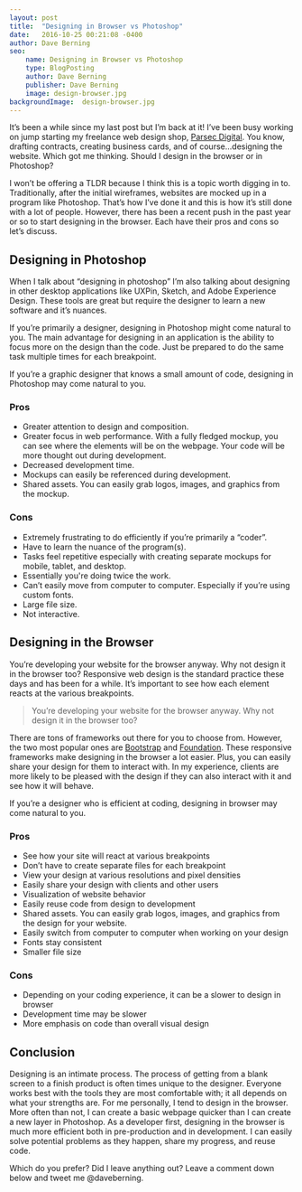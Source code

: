 ```yaml
---
layout: post
title:  "Designing in Browser vs Photoshop"
date:   2016-10-25 00:21:08 -0400
author: Dave Berning
seo:
    name: Designing in Browser vs Photoshop
    type: BlogPosting
    author: Dave Berning
    publisher: Dave Berning
    image: design-browser.jpg
backgroundImage:  design-browser.jpg
---
```

It’s been a while since my last post but I’m back at it! I’ve been busy working on jump starting my freelance web design shop, [Parsec Digital](http://parsecdigital.io). You know, drafting contracts, creating business cards, and of course...designing the website. Which got me thinking. Should I design in the browser or in Photoshop?

I won’t be offering a TLDR because I think this is a topic worth digging in to. Traditionally, after the initial wireframes, websites are mocked up in a program like Photoshop. That’s how I’ve done it and this is how it’s still done with a lot of people. However, there has been a recent push in the past year or so to start designing in the browser. Each have their pros and cons so let’s discuss.

## Designing in Photoshop

When I talk about “designing in photoshop” I’m also talking about designing in other desktop applications like UXPin, Sketch, and Adobe Experience Design. These tools are great but require the designer to learn a new software and it’s nuances.

If you’re primarily a designer, designing in Photoshop might come natural to you. The main advantage for designing in an application is the ability to focus more on the design than the code. Just be prepared to do the same task multiple times for each breakpoint.

If you’re a graphic designer that knows a small amount of code, designing in Photoshop may come natural to you.

### Pros
- Greater attention to design and composition.
- Greater focus in web performance. With a fully fledged mockup, you can see where the elements will be on the webpage. Your code will be more thought out during development.
- Decreased development time.
- Mockups can easily be referenced during development.
- Shared assets. You can easily grab logos, images, and graphics from the mockup.

### Cons
- Extremely frustrating to do efficiently if you’re primarily a “coder”.
- Have to learn the nuance of the program(s).
- Tasks feel repetitive especially with creating separate mockups for mobile, tablet, and desktop.
- Essentially you're doing twice the work.
- Can’t easily move from computer to computer. Especially if you’re using custom fonts.
- Large file size.
- Not interactive.

## Designing in the Browser

You’re developing your website for the browser anyway. Why not design it in the browser too? Responsive web design is the standard practice these days and has been for a while. It’s important to see how each element reacts at the various breakpoints.

> You’re developing your website for the browser anyway. Why not design it in the browser too?

There are tons of frameworks out there for you to choose from. However, the two most popular ones are [Bootstrap](http://getbootstrap.com/) and [Foundation](http://foundation.zurb.com/). These responsive frameworks make designing in the browser a lot easier. Plus, you can easily share your design for them to interact with. In my experience, clients are more likely to be pleased with the design if they can also interact with it and see how it will behave.

If you’re a designer who is efficient at coding, designing in browser may come natural to you.

### Pros
- See how your site will react at various breakpoints
- Don’t have to create separate files for each breakpoint
- View your design at various resolutions and pixel densities
- Easily share your design with clients and other users
- Visualization of website behavior
- Easily reuse code from design to development
- Shared assets. You can easily grab logos, images, and graphics from the design for your website.
- Easily switch from computer to computer when working on your design
- Fonts stay consistent
- Smaller file size

### Cons
- Depending on your coding experience, it can be a slower to design in browser
- Development time may be slower
- More emphasis on code than overall visual design

## Conclusion

Designing is an intimate process. The process of getting from a blank screen to a finish product is often times unique to the designer. Everyone works best with the tools they are most comfortable with; it all depends on what your strengths are. For me personally, I tend to design in the browser. More often than not, I can create a basic webpage quicker than I can create a new layer in Photoshop. As a developer first, designing in the browser is much more efficient both in pre-production and in development. I can easily solve potential problems as they happen, share my progress, and reuse code.

Which do you prefer? Did I leave anything out? Leave a comment down below and tweet me @daveberning.
